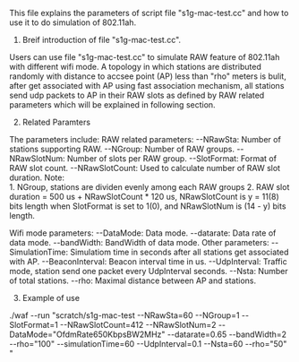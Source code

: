 This file explains the parameters of script file "s1g-mac-test.cc" and how to use it to do simulation of 802.11ah.

1) Breif introduction of file "s1g-mac-test.cc".

Users can use file "s1g-mac-test.cc" to simulate RAW feature of 802.11ah with different wifi mode. A topology in which stations are distributed randomly with distance to accsee point (AP) less than "rho" meters is bulit, after get associated with AP using fast association mechanism, all stations send udp packets to AP in their RAW slots as defined by RAW related parameters which will be explained in following section. 

2) Related Paramters

The parameters include:
  RAW related parameters:
  --NRawSta:            Number of stations supporting RAW.
  --NGroup:             Number of RAW groups.
  --NRawSlotNum:        Number of slots per RAW group.
  --SlotFormat:         Format of RAW slot count.
  --NRawSlotCount:      Used to calculate number of RAW slot duration.
    Note:  
      1. NGroup, stations are dividen evenly among each RAW groups
      2. RAW slot duration = 500 us + NRawSlotCount * 120 us, NRawSlotCount is y = 11(8) bits length when SlotFormat is set to
1(0), and NRawSlotNum is (14 - y) bits length.
  
  Wifi mode parameters:
  --DataMode:           Data mode. 
  --datarate:           Data rate of data mode.
  --bandWidth:          BandWidth of data mode.
  Other parameters:
  --SimulationTime:     Simulatiom time in seconds after all stations get associated with AP.
  --BeaconInterval:     Beacon interval time in us.
  --UdpInterval:        Traffic mode, station send one packet every UdpInterval seconds. 
  --Nsta:               Number of total stations.
  --rho:                Maximal distance between AP and stations.

  
3) Example of use

./waf --run "scratch/s1g-mac-test --NRawSta=60 --NGroup=1 --SlotFormat=1 --NRawSlotCount=412 --NRawSlotNum=2 --DataMode="OfdmRate650KbpsBW2MHz" --datarate=0.65 --bandWidth=2 --rho="100" --simulationTime=60 --UdpInterval=0.1 --Nsta=60 --rho="50" "

  


